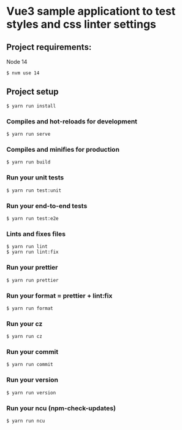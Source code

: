 # Vue3 sample applicationt to test styles and css linter settings

## Project requirements:

Node 14

```
$ nvm use 14
```

## Project setup

```
$ yarn run install
```

### Compiles and hot-reloads for development

```
$ yarn run serve
```

### Compiles and minifies for production

```
$ yarn run build
```

### Run your unit tests

```
$ yarn run test:unit
```

### Run your end-to-end tests

```
$ yarn run test:e2e
```

### Lints and fixes files

```
$ yarn run lint
$ yarn run lint:fix
```

### Run your prettier

```
$ yarn run prettier
```

### Run your format = prettier + lint:fix

```
$ yarn run format
```

### Run your cz

```
$ yarn run cz
```

### Run your commit

```
$ yarn run commit
```

### Run your version

```
$ yarn run version
```

### Run your ncu (npm-check-updates)

```
$ yarn run ncu
```

